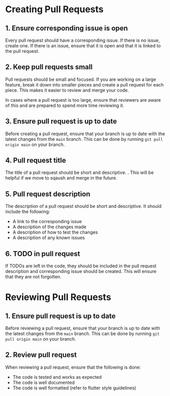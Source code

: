 # Creating Pull Requests

## 1. Ensure corresponding issue is open

Every pull request should have a corresponding issue. If there is no
issue, create one. If there is an issue, ensure that it is open and
that it is linked to the pull request.

## 2. Keep pull requests small

Pull requests should be small and focused. If you are working on a
large feature, break it down into smaller pieces and create a pull
request for each piece. This makes it easier to review and merge your
code.

In cases where a pull request is too large, ensure that reviewers are
aware of this and are prepared to spend more time reviewing it.

## 3. Ensure pull request is up to date

Before creating a pull request, ensure that your branch is up to date
with the latest changes from the `main` branch. This can be done by
running `git pull origin main` on your branch.

## 4. Pull request title

The title of a pull request should be short and descriptive. .  This
will be helpful if we move to sqaush and merge in the future.

## 5. Pull request description

The description of a pull request should be short and descriptive. It
should include the following:
- A link to the corresponding issue
- A description of the changes made
- A description of how to test the changes
- A description of any known issues

## 6. TODO in pull request

If TODOs are left in the code, they should be included in the pull
request description and corresponding issue should be created. This
will ensure that they are not forgotten.

# Reviewing Pull Requests

## 1. Ensure pull request is up to date

Before reviewing a pull request, ensure that your branch is up to date
with the latest changes from the `main` branch. This can be done by
running `git pull origin main` on your branch.

## 2. Review pull request

When reviewing a pull request, ensure that the following is done:
- The code is tested and works as expected
- The code is well documented
- The code is well formatted (refer to flutter style guidelines)

